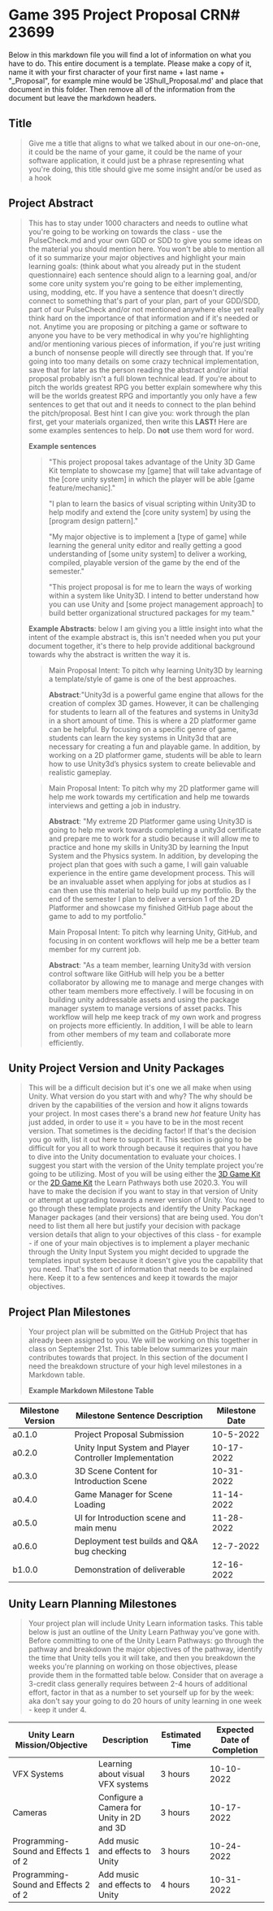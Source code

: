 # Game 395 Project Proposal CRN# 23699

Below in this markdown file you will find a lot of information on what you have to do. This entire document is a template. Please make a copy of it, name it with your first character of your first name + last name + "_Proposal", for example mine would be 'JShull_Proposal.md' and place that document in this folder. Then remove all of the information from the document but leave the markdown headers.

## Title

>Give me a title that aligns to what we talked about in our one-on-one, it could be the name of your game, it could be the name of your software application, it could just be a phrase representing what you're doing, this title should give me some insight and/or be used as a hook
>
## Project Abstract

>This has to stay under 1000 characters and needs to outline what you're going to be working on towards the class - use the PulseCheck.md and your own GDD or SDD to give you some ideas on the material you should mention here. You won't be able to mention all of it so summarize your major objectives and highlight your main learning goals: (think about what you already put in the student questionnaire) each sentence should align to a learning goal, and/or some core unity system you're going to be either implementing, using, modding, etc. If you have a sentence that doesn't directly connect to something that's part of your plan, part of your GDD/SDD, part of our PulseCheck and/or not mentioned anywhere else yet really think hard on the importance of that information and if it's needed or not. Anytime you are proposing or pitching a game or software to anyone you have to be very methodical in why you're highlighting and/or mentioning various pieces of information, if you're just writing a bunch of nonsense people will directly see through that. If you're going into too many details on some crazy technical implementation, save that for later as the person reading the abstract and/or initial proposal probably isn't a full blown technical lead. If you're about to pitch the worlds greatest RPG you better explain somewhere why this will be the worlds greatest RPG and importantly you only have a few sentences to get that out and it needs to connect to the plan behind the pitch/proposal. Best hint I can give you: work through the plan first, get your materials organized, then write this **LAST!** Here are some examples sentences to help. Do **not** use them word for word.
>
>**Example sentences**
>> "This project proposal takes advantage of the Unity 3D Game Kit template to showcase my [game] that will take advantage of the [core unity system] in which the player will be able [game feature/mechanic]."
>>
>> "I plan to learn the basics of visual scripting within Unity3D to help modify and extend the [core unity system] by using the [program design pattern]."
>>
>> "My major objective is to implement a [type of game] while learning the general unity editor and really getting a good understanding of [some unity system] to deliver a working, compiled, playable version of the game by the end of the semester."
>>
>> "This project proposal is for me to learn the ways of working within a system like Unity3D. I intend to better understand how you can use Unity and [some project management approach] to build better organizational structured packages for my team."
>
>**Example Abstracts**: below I am giving you a little insight into what the intent of the example abstract is, this isn't needed when you put your document together, it's there to help provide additional background towards why the abstract is written the way it is.
>
>>Main Proposal Intent: To pitch why learning Unity3D by learning a template/style of game is one of the best approaches.
>>
>>**Abstract**:"Unity3d is a powerful game engine that allows for the creation of complex 3D games. However, it can be challenging for students to learn all of the features and systems in Unity3d in a short amount of time. This is where a 2D platformer game can be helpful. By focusing on a specific genre of game, students can learn the key systems in Unity3d that are necessary for creating a fun and playable game. In addition, by working on a 2D platformer game, students will be able to learn how to use Unity3d’s physics system to create believable and realistic gameplay.
>
>>Main Proposal Intent: To pitch why my 2D platformer game will help me work towards my certification and help me towards interviews and getting a job in industry.
>>
>>**Abstract**: "My extreme 2D Platformer game using Unity3D is going to help me work towards completing a unity3d certificate and prepare me to work for a studio because it will allow me to practice and hone my skills in Unity3D by learning the Input System and the Physics system. In addition, by developing the project plan that goes with such a game, I will gain valuable experience in the entire game development process. This will be an invaluable asset when applying for jobs at studios as I can then use this material to help build up my portfolio. By the end of the semester I plan to deliver a version 1 of the 2D Platformer and showcase my finished GitHub page about the game to add to my portfolio."
>>
>>Main Proposal Intent: To pitch why learning Unity, GitHub, and focusing in on content workflows will help me be a better team member for my current job.
>>
>>**Abstract**: "As a team member, learning Unity3d with version control software like GitHub will help you be a better collaborator by allowing me to manage and merge changes with other team members more effectively. I will be focusing in on building unity addressable assets and using the package manager system to manage versions of asset packs. This workflow will help me keep track of my own work and progress on projects more efficiently. In addition, I will be able to learn from other members of my team and collaborate more efficiently.

## Unity Project Version and Unity Packages

>This will be a difficult decision but it's one we all make when using Unity. What version do you start with and why? The why should be driven by the capabilities of the version and how it aligns towards your project. In most cases there's a brand new *hot* feature Unity has just added, in order to use it = you have to be in the most recent version. That sometimes is the deciding factor! If that's the decision you go with, list it out here to support it. This section is going to be difficult for you all to work through because it requires that you have to dive into the Unity documentation to evaluate your choices. I suggest you start with the version of the Unity template project you're going to be utilizing. Most of you will be using either the [3D Game Kit](https://learn.unity.com/project/3d-game-kit) or the [2D Game Kit](https://learn.unity.com/project/2d-game-kit) the Learn Pathways both use 2020.3. You will have to make the decision if you want to stay in that version of Unity or attempt at upgrading towards a newer version of Unity. You need to go through these template projects and identify the Unity Package Manager packages (and their versions) that are being used. You don't need to list them all here but justify your decision with package version details that align to your objectives of this class - for example - if one of your main objectives is to implement a player mechanic through the Unity Input System you might decided to upgrade the templates input system because it doesn't give you the capability that you need. That's the sort of information that needs to be explained here. Keep it to a few sentences and keep it towards the major objectives.

## Project Plan Milestones

>Your project plan will be submitted on the GitHub Project that has already been assigned to you. We will be working on this together in class on September 21st. This table below summarizes your main contributes towards that project. In this section of the document I need the breakdown structure of your high level milestones in a Markdown table.
>
>**Example Markdown Milestone Table**

|Milestone Version|Milestone Sentence Description|Milestone Date|
|--|--|--|
|a0.1.0|Project Proposal Submission|10-5-2022|
|a0.2.0|Unity Input System and Player Controller Implementation|10-17-2022|
|a0.3.0|3D Scene Content for Introduction Scene|10-31-2022|
|a0.4.0|Game Manager for Scene Loading|11-14-2022|
|a0.5.0|UI for Introduction scene and main menu|11-28-2022|
|a0.6.0|Deployment test builds and Q&A bug checking|12-7-2022|
|b1.0.0|Demonstration of deliverable|12-16-2022|

## Unity Learn Planning Milestones

>Your project plan will include Unity Learn information tasks. This table below is just an outline of the Unity Learn Pathway you've gone with. Before committing to one of the Unity Learn Pathways: go through the pathway and breakdown the major objectives of the pathway, identify the time that Unity tells you it will take, and then you breakdown the weeks you're planning on working on those objectives, please provide them in the formatted table below. Consider that on average a 3-credit class generally requires between 2-4 hours of additional effort, factor in that as a number to set yourself up for by the week: aka don't say your going to do 20 hours of unity learning in one week - keep it under 4.

|Unity Learn Mission/Objective|Description|Estimated Time|Expected Date of Completion|
|--|--|--|--|
|VFX Systems|Learning about visual VFX systems|3 hours|10-10-2022|
|Cameras|Configure a Camera for Unity in 2D and 3D|3 hours|10-17-2022|
|Programming-Sound and Effects 1 of 2|Add music and effects to Unity|3 hours|10-24-2022|
|Programming-Sound and Effects 2 of 2|Add music and effects to Unity|4 hours|10-31-2022|

